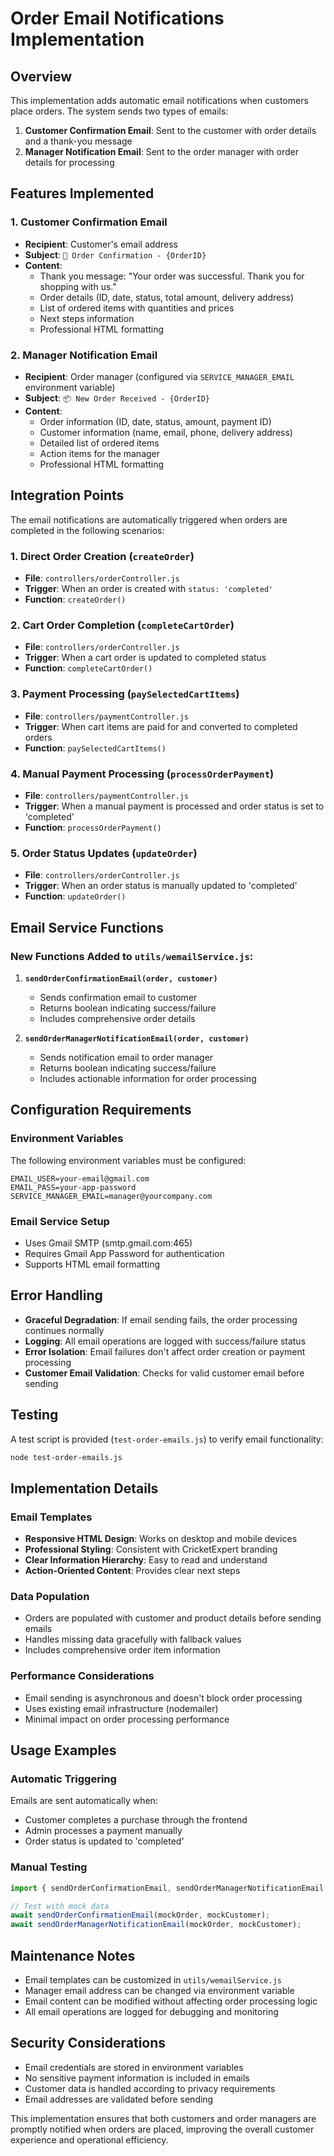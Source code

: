 # Order Email Notifications Implementation

## Overview
This implementation adds automatic email notifications when customers place orders. The system sends two types of emails:

1. **Customer Confirmation Email**: Sent to the customer with order details and a thank-you message
2. **Manager Notification Email**: Sent to the order manager with order details for processing

## Features Implemented

### 1. Customer Confirmation Email
- **Recipient**: Customer's email address
- **Subject**: `🎉 Order Confirmation - {OrderID}`
- **Content**: 
  - Thank you message: "Your order was successful. Thank you for shopping with us."
  - Order details (ID, date, status, total amount, delivery address)
  - List of ordered items with quantities and prices
  - Next steps information
  - Professional HTML formatting

### 2. Manager Notification Email
- **Recipient**: Order manager (configured via `SERVICE_MANAGER_EMAIL` environment variable)
- **Subject**: `📦 New Order Received - {OrderID}`
- **Content**:
  - Order information (ID, date, status, amount, payment ID)
  - Customer information (name, email, phone, delivery address)
  - Detailed list of ordered items
  - Action items for the manager
  - Professional HTML formatting

## Integration Points

The email notifications are automatically triggered when orders are completed in the following scenarios:

### 1. Direct Order Creation (`createOrder`)
- **File**: `controllers/orderController.js`
- **Trigger**: When an order is created with `status: 'completed'`
- **Function**: `createOrder()`

### 2. Cart Order Completion (`completeCartOrder`)
- **File**: `controllers/orderController.js`
- **Trigger**: When a cart order is updated to completed status
- **Function**: `completeCartOrder()`

### 3. Payment Processing (`paySelectedCartItems`)
- **File**: `controllers/paymentController.js`
- **Trigger**: When cart items are paid for and converted to completed orders
- **Function**: `paySelectedCartItems()`

### 4. Manual Payment Processing (`processOrderPayment`)
- **File**: `controllers/paymentController.js`
- **Trigger**: When a manual payment is processed and order status is set to 'completed'
- **Function**: `processOrderPayment()`

### 5. Order Status Updates (`updateOrder`)
- **File**: `controllers/orderController.js`
- **Trigger**: When an order status is manually updated to 'completed'
- **Function**: `updateOrder()`

## Email Service Functions

### New Functions Added to `utils/wemailService.js`:

1. **`sendOrderConfirmationEmail(order, customer)`**
   - Sends confirmation email to customer
   - Returns boolean indicating success/failure
   - Includes comprehensive order details

2. **`sendOrderManagerNotificationEmail(order, customer)`**
   - Sends notification email to order manager
   - Returns boolean indicating success/failure
   - Includes actionable information for order processing

## Configuration Requirements

### Environment Variables
The following environment variables must be configured:

```env
EMAIL_USER=your-email@gmail.com
EMAIL_PASS=your-app-password
SERVICE_MANAGER_EMAIL=manager@yourcompany.com
```

### Email Service Setup
- Uses Gmail SMTP (smtp.gmail.com:465)
- Requires Gmail App Password for authentication
- Supports HTML email formatting

## Error Handling

- **Graceful Degradation**: If email sending fails, the order processing continues normally
- **Logging**: All email operations are logged with success/failure status
- **Error Isolation**: Email failures don't affect order creation or payment processing
- **Customer Email Validation**: Checks for valid customer email before sending

## Testing

A test script is provided (`test-order-emails.js`) to verify email functionality:

```bash
node test-order-emails.js
```

## Implementation Details

### Email Templates
- **Responsive HTML Design**: Works on desktop and mobile devices
- **Professional Styling**: Consistent with CricketExpert branding
- **Clear Information Hierarchy**: Easy to read and understand
- **Action-Oriented Content**: Provides clear next steps

### Data Population
- Orders are populated with customer and product details before sending emails
- Handles missing data gracefully with fallback values
- Includes comprehensive order item information

### Performance Considerations
- Email sending is asynchronous and doesn't block order processing
- Uses existing email infrastructure (nodemailer)
- Minimal impact on order processing performance

## Usage Examples

### Automatic Triggering
Emails are sent automatically when:
- Customer completes a purchase through the frontend
- Admin processes a payment manually
- Order status is updated to 'completed'

### Manual Testing
```javascript
import { sendOrderConfirmationEmail, sendOrderManagerNotificationEmail } from './utils/wemailService.js';

// Test with mock data
await sendOrderConfirmationEmail(mockOrder, mockCustomer);
await sendOrderManagerNotificationEmail(mockOrder, mockCustomer);
```

## Maintenance Notes

- Email templates can be customized in `utils/wemailService.js`
- Manager email address can be changed via environment variable
- Email content can be modified without affecting order processing logic
- All email operations are logged for debugging and monitoring

## Security Considerations

- Email credentials are stored in environment variables
- No sensitive payment information is included in emails
- Customer data is handled according to privacy requirements
- Email addresses are validated before sending

This implementation ensures that both customers and order managers are promptly notified when orders are placed, improving the overall customer experience and operational efficiency.
